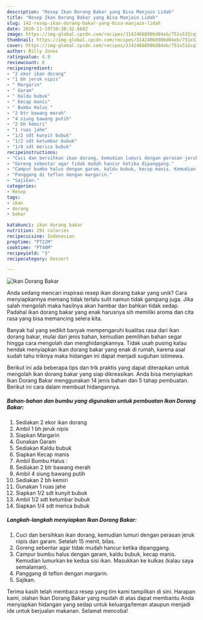 ```yaml
---
description: "Resep Ikan Dorang Bakar yang Bisa Manjain Lidah"
title: "Resep Ikan Dorang Bakar yang Bisa Manjain Lidah"
slug: 142-resep-ikan-dorang-bakar-yang-bisa-manjain-lidah
date: 2020-11-19T10:38:32.668Z
image: https://img-global.cpcdn.com/recipes/31424668986d84eb/751x532cq70/ikan-dorang-bakar-foto-resep-utama.jpg
thumbnail: https://img-global.cpcdn.com/recipes/31424668986d84eb/751x532cq70/ikan-dorang-bakar-foto-resep-utama.jpg
cover: https://img-global.cpcdn.com/recipes/31424668986d84eb/751x532cq70/ikan-dorang-bakar-foto-resep-utama.jpg
author: Billy Jones
ratingvalue: 4.9
reviewcount: 6
recipeingredient:
- "2 ekor ikan dorang"
- "1 bh jeruk nipis"
- " Margarin"
- " Garam"
- " Kaldu bubuk"
- " Kecap manis"
- " Bumbu Halus "
- "2 btr bawang merah"
- "4 siung bawang putih"
- "2 bh kemiri"
- "1 ruas jahe"
- "1/2 sdt kunyit bubuk"
- "1/2 sdt ketumbar bubuk"
- "1/4 sdt merica bubuk"
recipeinstructions:
- "Cuci dan bersihkan ikan dorang, kemudian lumuri dengan perasan jeruk nipis dan garam. Setelah 15 menit, bilas."
- "Goreng sebentar agar tidak mudah hancur ketika dipanggang."
- "Campur bumbu halus dengan garam, kaldu bubuk, kecap manis. Kemudian lumurkan ke kedua sisi ikan. Masukkan ke kulkas (kalau saya semalaman)."
- "Panggang di teflon dengan margarin."
- "Sajikan."
categories:
- Resep
tags:
- ikan
- dorang
- bakar

katakunci: ikan dorang bakar 
nutrition: 291 calories
recipecuisine: Indonesian
preptime: "PT22M"
cooktime: "PT40M"
recipeyield: "3"
recipecategory: Dessert

---
```



![Ikan Dorang Bakar](https://img-global.cpcdn.com/recipes/31424668986d84eb/751x532cq70/ikan-dorang-bakar-foto-resep-utama.jpg)

Anda sedang mencari inspirasi resep ikan dorang bakar yang unik? Cara menyiapkannya memang tidak terlalu sulit namun tidak gampang juga. Jika salah mengolah maka hasilnya akan hambar dan bahkan tidak sedap. Padahal ikan dorang bakar yang enak harusnya sih memiliki aroma dan cita rasa yang bisa memancing selera kita.



Banyak hal yang sedikit banyak mempengaruhi kualitas rasa dari ikan dorang bakar, mulai dari jenis bahan, kemudian pemilihan bahan segar hingga cara mengolah dan menghidangkannya. Tidak usah pusing kalau hendak menyiapkan ikan dorang bakar yang enak di rumah, karena asal sudah tahu triknya maka hidangan ini dapat menjadi suguhan istimewa.


Berikut ini ada beberapa tips dan trik praktis yang dapat diterapkan untuk mengolah ikan dorang bakar yang siap dikreasikan. Anda bisa menyiapkan Ikan Dorang Bakar menggunakan 14 jenis bahan dan 5 tahap pembuatan. Berikut ini cara dalam membuat hidangannya.

<!--inarticleads1-->

##### Bahan-bahan dan bumbu yang digunakan untuk pembuatan Ikan Dorang Bakar:

1. Sediakan 2 ekor ikan dorang
1. Ambil 1 bh jeruk nipis
1. Siapkan  Margarin
1. Gunakan  Garam
1. Sediakan  Kaldu bubuk
1. Siapkan  Kecap manis
1. Ambil  Bumbu Halus :
1. Sediakan 2 btr bawang merah
1. Ambil 4 siung bawang putih
1. Sediakan 2 bh kemiri
1. Gunakan 1 ruas jahe
1. Siapkan 1/2 sdt kunyit bubuk
1. Ambil 1/2 sdt ketumbar bubuk
1. Siapkan 1/4 sdt merica bubuk




<!--inarticleads2-->

##### Langkah-langkah menyiapkan Ikan Dorang Bakar:

1. Cuci dan bersihkan ikan dorang, kemudian lumuri dengan perasan jeruk nipis dan garam. Setelah 15 menit, bilas.
1. Goreng sebentar agar tidak mudah hancur ketika dipanggang.
1. Campur bumbu halus dengan garam, kaldu bubuk, kecap manis. Kemudian lumurkan ke kedua sisi ikan. Masukkan ke kulkas (kalau saya semalaman).
1. Panggang di teflon dengan margarin.
1. Sajikan.




Terima kasih telah membaca resep yang tim kami tampilkan di sini. Harapan kami, olahan Ikan Dorang Bakar yang mudah di atas dapat membantu Anda menyiapkan hidangan yang sedap untuk keluarga/teman ataupun menjadi ide untuk berjualan makanan. Selamat mencoba!
